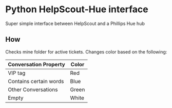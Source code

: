 # Python HelpScout-Hue interface
<p>Super simple interface between HelpScout and a Phillips Hue hub</p>

## How
<p>Checks mine folder for active tickets. Changes color based on the following:</p>

| Conversation Property  | Color |
|------------------------|-------|
| VIP tag                | Red   |
| Contains certain words | Blue  |
| Other Conversations    | Green |
| Empty                  | White |




